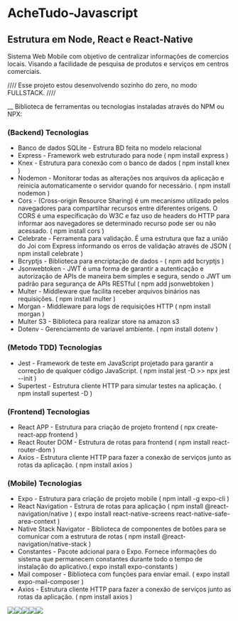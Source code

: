 # AcheTudo-Javascript
## Estrutura em Node, React e React-Native

Sistema Web Mobile com objetivo de centralizar informações de comercios locais. Visando a facilidade de pesquisa de produtos e serviços em centros comerciais.

//// Esse projeto estou desenvolvendo sozinho do zero, no modo FULLSTACK. ////

__ Biblioteca de ferramentas ou tecnologias instaladas através do NPM ou NPX:

### (Backend) Tecnologias
* Banco de dados SQLite - Estrura BD feita no modelo relacional
* Express - Framework web estruturado para node  ( npm install express )
* Knex - Estrutura para conexão com o banco de dados ( npm install knex )
* Nodemon - Monitorar todas as alterações nos arquivos da aplicação e reinicia automaticamente o servidor quando for necessário. ( npm install nodemon )
* Cors - (Cross-origin Resource Sharing) é um mecanismo utilizado pelos navegadores para compartilhar recursos entre diferentes origens. O CORS é uma especificação do W3C e faz uso de headers do HTTP para informar aos navegadores se determinado recurso pode ser ou não acessado. ( npm install cors )
* Celebrate - Ferramenta para validação. É uma estrutura que faz a união do Joi com Express informando os erros de validação através de JSON ( npm install celebrate )
* Bcryptjs -  Biblioteca para encriptação de dados - ( npm add bcryptjs )
* Jsonwebtoken - JWT é uma forma de garantir a autenticação e autorização de APIs de maneira bem simples e segura, sendo o JWT um padrão para segurança de APIs RESTful ( npm add jsonwebtoken )
* Multer - Middleware que facilita receber arquivos binários nas requisições. ( npm install multer )
* Morgan - Middleware para logs de requisições HTTP ( npm install morgan )
* Multer S3 - Biblioteca para realizar store na amazon s3
* Dotenv - Gerenciamento de variavel ambiente. ( npm install dotenv )

### (Metodo TDD) Tecnologias
* Jest - Framework de teste em JavaScript projetado para garantir a correção de qualquer código JavaScript. ( npm instal jest -D >> npx jest --init )
* Supertest - Estrutura cliente HTTP para simular testes na aplicação. ( npm install supertest -D )

### (Frontend) Tecnologias
* React APP - Estrutura para criação de projeto frontend ( npx create-react-app frontend )
* React Router DOM - Estrutura de rotas para frontend ( npm install react-router-dom )
* Axios - Estrutura cliente HTTP para fazer a conexão de serviços junto as rotas da aplicação. ( npm install axios )

### (Mobile) Tecnologias
* Expo - Estrutura para criação de projeto mobile ( npm intall -g expo-cli )
* React Navigation - Estrura de rotas para aplicação 
( npm install @react-navigation/native ) 
( expo install react-native-screens react-native-safe-area-context )
* Native Stack Navigator - Biblioteca de componentes de botões para se comunicar com a estrutura de rotas ( npm install @react-navigation/native-stack )
* Constantes - Pacote adcional para o Expo. Fornece informações do sistema que permanecem constantes durante todo o tempo de instalação do aplicativo.( expo install expo-constants )
* Mail composer - Biblioteca com funções para enviar email. ( expo install expo-mail-composer )
* Axios - Estrutura cliente HTTP para fazer a conexão de serviços junto as rotas da aplicação. ( npm install axios )

<div style="float:left;"><img src="/frontend/src/imagens/diagrama_logo.png" /></div>
<div style="float:left;"><img src="/frontend/src/imagens/apresentacao/1.jpg" /></div>
<div style="float:left;"><img src="/frontend/src/imagens/apresentacao/2.jpg" /></div>
<div style="float:left;"><img src="/frontend/src/imagens/apresentacao/3.jpg" /></div>
<div style="float:left;"><img src="/frontend/src/imagens/apresentacao/4.jpg" /></div>
